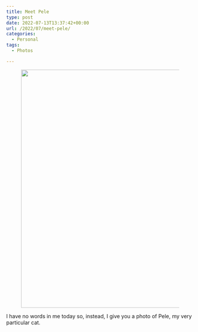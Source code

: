 ```yaml
---
title: Meet Pele
type: post
date: 2022-07-13T13:37:42+00:00
url: /2022/07/meet-pele/
categories:
  - Personal
tags:
  - Photos

---
```

<div class="wp-block-image">
  <figure class="aligncenter size-large"><img loading="lazy" decoding="async" width="850" height="638" src="/images/2022/07/pele-the-cat-850x638.jpeg" alt="" class="wp-image-1661" srcset="/images/2022/07/pele-the-cat-850x638.jpeg 850w, /images/2022/07/pele-the-cat-400x300.jpeg 400w, /images/2022/07/pele-the-cat.jpeg 1500w" sizes="(max-width: 850px) 100vw, 850px" /></figure>
</div>

I have no words in me today so, instead, I give you a photo of Pele, my very particular cat.